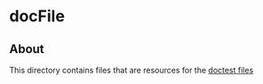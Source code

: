 # docFile

## About

This directory contains files that are resources for the [doctest files](../docTest)